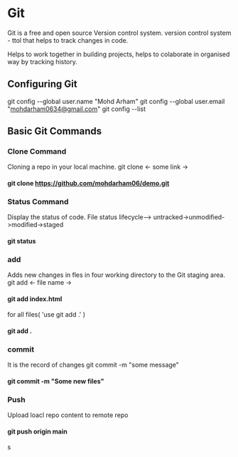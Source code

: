

# Git

Git is a free and open source Version control system.
version control system - ttol that helps to track changes in code.

Helps to work together in building projects, 
helps to colaborate in organised way by tracking history.




## Configuring Git

git config --global user.name "Mohd Arham"
git config --global user.email "mohdarham0634@gmail.com"
git config --list



## Basic Git Commands

### Clone Command
Cloning a repo in your local machine.
git clone <- some link ->
#### git clone https://github.com/mohdarham06/demo.git 


### Status Command
Display the status of code.
File status lifecycle--> untracked->unmodified->modified->staged
#### git status


### add
Adds new changes in fles in four working directory to the Git staging area.
git add <- file name ->
#### git add index.html
for all files( 'use git add .' )
#### git add .


### commit
It is the record of changes
git commit -m "some message"
#### git commit -m "Some new files"


### Push
Upload loacl repo content to remote repo
#### git push origin main



s